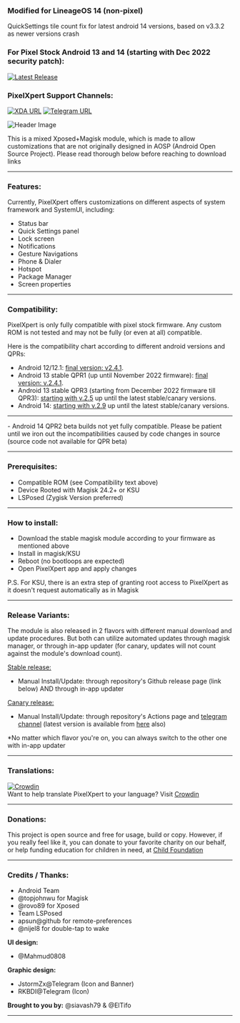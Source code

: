 ### Modified for LineageOS 14 (non-pixel) ###
QuickSettings tile count fix for latest android 14 versions, based on v3.3.2 as newer versions crash

### For Pixel Stock Android 13 and 14 (starting with Dec 2022 security patch):  
[![Latest Release](https://img.shields.io/github/v/release/EkriirkE/PixelXpert?color=green&include_prereleases&label=Download%20Latest%20Stable)](https://github.com/EkriirkE/PixelXpert/releases/latest)

### **PixelXpert Support Channels:**

[![XDA URL](https://img.shields.io/twitter/url?label=XDA%20Developers&logo=XDA-Developers&style=social&url=http://XDA.PixelXpert.siava.sh)](http://XDA.PixelXpert.siava.sh)
[![Telegram URL](https://img.shields.io/badge/Telegram-Join-2CA5E?style=social&logo=telegram)](https://t.me/PixelXpert_Discussion)

![Header Image](https://github.com/siavash79/PixelXpert/blob/canary/.github/PixelXpert_Banner_1280.png?raw=true)

This is a mixed Xposed+Magisk module, which is made to allow customizations that are not originally designed in AOSP (Android Open Source Project). Please read thorough below before reaching to download links
<hr>

### **Features:**
Currently, PixelXpert offers customizations on different aspects of system framework and SystemUI, including:
- Status bar
- Quick Settings panel
- Lock screen
- Notifications
- Gesture Navigations
- Phone & Dialer
- Hotspot
- Package Manager
- Screen properties
<hr>

### **Compatibility:**
PixelXpert is only fully compatible with pixel stock firmware. Any custom ROM is not tested and may not be fully (or even at all) compatible.

Here is the compatibility chart according to different android versions and QPRs:

- Android 12/12.1: [final version: v2.4.1](https://github.com/siavash79/PixelXpert/releases/tag/v2.4.1).
- Android 13 stable QPR1 (up until November 2022 firmware): [final version: v.2.4.1](https://github.com/siavash79/PixelXpert/releases/tag/v2.4.1).
- Android 13 stable QPR3 (starting from December 2022 firmware till QPR3): [starting with v.2.5](https://github.com/siavash79/PixelXpert/releases/tag/v2.5.0) up until the latest stable/canary versions.
- Android 14: [starting with v.2.9](https://github.com/siavash79/PixelXpert/releases/tag/v2.9.0) up until the latest stable/canary versions.
<hr>
- Android 14 QPR2 beta builds not yet fully compatible. Please be patient until we iron out the incompatibilities caused by code changes in source (source code not available for QPR beta)
<hr>

### **Prerequisites:**
- Compatible ROM (see Compatibility text above)
- Device Rooted with Magisk 24.2+ or KSU
- LSPosed (Zygisk Version preferred)
<hr>

### **How to install:**
- Download the stable magisk module according to your firmware as mentioned above 
- Install in magisk/KSU
- Reboot (no bootloops are expected)
- Open PixelXpert app and apply changes

P.S. For KSU, there is an extra step of granting root access to PixelXpert as it doesn't request automatically as in Magisk
<hr>

### **Release Variants:**  
The module is also released in 2 flavors with different manual download and update procedures. But both can utilize automated updates through magisk manager, or through in-app updater (for canary, updates will not count against the module's download count).

<ins>Stable release:</ins> 
- Manual Install/Update: through repository's Github release page (link below) AND through in-app updater

<ins>Canary release:</ins>
- Manual Install/Update: through repository's Actions page and [telegram channel](https://t.me/PixelXpert_Github) (latest version is available from [here](https://github.com/siavash79/PixelXpert/releases/tag/canary_builds) also)

*No matter which flavor you're on, you can always switch to the other one with in-app updater
<hr>

### **Translations:**  
[![Crowdin](https://badges.crowdin.net/aospmods/localized.svg)](https://crowdin.com/project/aospmods)  
Want to help translate PixelXpert to your language? Visit [Crowdin](https://crowdin.com/project/aospmods)
<hr>

### **Donations:**
This project is open source and free for usage, build or copy. However, if you really feel like it, you can donate to your favorite charity on our behalf, or help funding education for children in need, at [Child Foundation](https://mycf.childfoundation.org/s/donate)
<hr>

### **Credits / Thanks:**
- Android Team
- @topjohnwu for Magisk
- @rovo89 for Xposed
- Team LSPosed
- apsun@github for remote-preferences
- @nijel8 for double-tap to wake


**UI design:**  
- @Mahmud0808  

**Graphic design:**  
- JstormZx@Telegram (Icon and Banner) 
- RKBDI@Telegram  (Icon)

**Brought to you by:**
@siavash79 & @ElTifo
<hr>
